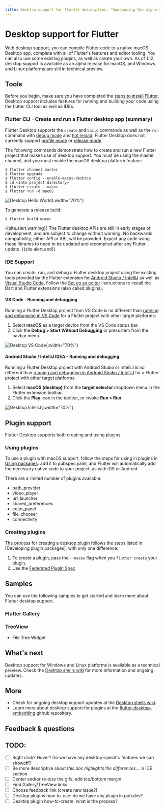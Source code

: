```yaml
---
title: Desktop support for Flutter description: "Announcing the alpha release of Flutter for desktop."
---
```

# Desktop support for Flutter

With desktop support, you can compile Flutter code to a native macOS Desktop
app, complete with all of Flutter's features and editor tooling. You can also
use some existing plugins, as well as create your own. As of 1.12, desktop
support is available as an alpha release for macOS, and Windows and Linux
platforms are still in technical preview.

## Tools
Before you begin, make sure you have completed the [steps to install Flutter].
Desktop support includes features for running and building your code using the
flutter CLI tool as well as IDEs.

### Flutter CLI - Create and run a Flutter desktop app (summary)
Flutter Desktop supports the `create` and `build` commands as well as the `run`
command with [debug mode] and [hot reload]. Flutter Desktop does not currently
support [profile mode] or [release mode].

The following commands demonstrate how to create and run a new Flutter project
that makes use of desktop support. You must be using the master channel, and you
must enable the macOS desktop platform feature:

```terminal
$ flutter channel master
$ flutter upgrade
$ flutter config --enable-macos-desktop
$ cd <into project directory>
$ flutter create --macos .
$ flutter run -d macOS
```

![Desktop Hello World](/images/desktop/desktop_hello_world.gif){:width="70%"}

To generate a release build:
```terminal
$ flutter build macos
```
{{site.alert.warning}} The Flutter desktop APIs are still in early stages of
development, and are subject to change without warning. No backwards
compatibility, either API or ABI, will be provided. Expect any code using these
libraries to need to be updated and recompiled after any Flutter update.
{{site.alert.end}}

### IDE Support
You can create, run, and debug a Flutter desktop project using the existing
tools provided by the Flutter extension for [Android Studio / IntelliJ] as well
as [Visual Studio Code]. Follow the [Set up an editor] instructions to install
the Dart and Flutter extensions (also called plugins).

#### VS Code - Running and debugging

Running a Flutter Desktop project from VS Code is no different than [running and
debugging in VS Code] for a Flutter project with other target platforms:
 1. Select **macOS** as a target device from the VS Code status bar.
 2. Click the **Debug > Start Without Debugging** or press item from the navbar
    menu.

![Desktop VS Code](/images/desktop/desktop_vscode.gif){:width="70%"}

#### Android Studio / IntelliJ IDEA - Running and debugging
Running a Flutter Desktop project with Android Studio or IntelliJ is no
different than [running and debugging in Android Studio / IntelliJ] for a
Flutter project with other target platforms:
1. Select **macOS (desktop)** from the **target selector** dropdown menu in the
   Flutter extension toolbar.
2. Click the **Play** icon in the toolbar, or invoke **Run > Run**.

![Desktop IntelliJ](/images/desktop/desktop_intellij.gif){:width="70%"}

## Plugin support
Flutter Desktop supports both creating and using plugins.

### Using plugins
To use a plugin with macOS support, follow the steps for using in plugins in
[Using packages]: add it to pubspec.yaml, and Flutter will automatically add the
necessary native code to your project, as with iOS or Android.

There are a limited number of plugins available:
- path_provider
- video_player
- url_launcher
- shared_preferences
- color_panel
- file_chooser
- connectivity

### Creating plugins
The process for creating a desktop plugin follows the steps listed in
[Developing plugin packages], with only one difference:
1. To create a plugin, pass the `--macos` flag when you `flutter create` your
   plugin.
2. Use the [Federated Plugin Spec]

## Samples
You can use the following samples to get started and learn more about Flutter
desktop support.

### Flutter Gallery

### TreeView
- File Tree Widget

## What's next
Desktop support for Windows and Linux platforms is available as a technical
preview. Check the [Desktop shells wiki] for more information and ongoing updates.

## More
- Check for ongoing desktop support updates at the [Desktop shells wiki].
- Learn more about desktop support for plugins at the [flutter-desktop-embedding]
  github repository.

## Feedback & questions

## TODO:
- [ ] Right click? Hover? Do we have any desktop-specific features we can showoff?
- [ ] Be more descriptive about *this doc highlights the differences...* in IDE
  section
- [ ] Center and/or re-size the gifs; add top/bottom margin
- [ ] Find Gallery/TreeView links
- [ ] Choose feedback link (create new issue?)
- [ ] Desktop plugins how-to-use: do we have any plugin in pub.dev?
- [ ] Desktop plugin how-to-create: what is the process?

[steps to install Flutter]: /docs/get-started/install/macos
[hot reload]: /docs/development/tools/hot-reload
[debug mode]: /docs/testing/build-modes#debug
[profile mode]: /docs/testing/build-modes#profile
[release mode]: /docs/testing/build-modes#release
[federated plugin spec]: https://docs.google.com/document/d/1LD7QjmzJZLCopUrFAAE98wOUQpjmguyGTN2wd_89Srs/edit?pli=1#heading=h.pub7jnop54q0

[Android Studio / IntelliJ]: /docs/development/tools/android-studio
[Visual Studio Code]: /docs/development/tools/vs-code
[Set up an editor]: /docs/get-started/editor

[Running and debugging in VS Code]: /docs/development/tools/vs-code#running-and-debugging
[Running and debugging in Android Studio / IntelliJ]: /docs/development/tools/android-studio#running-and-debugging

[Using packages]: /docs/development/packages-and-plugins/using-packages
[Desktop shells wiki]: {{site.repo.flutter}}/wiki/Desktop-shells
[flutter-desktop-embedding]: https://github.com/google/flutter-desktop-embedding/tree/master/plugins#dart